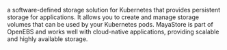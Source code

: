 
 a software-defined storage solution for Kubernetes that provides persistent storage for applications. It allows you to create and manage storage volumes that can be used by your Kubernetes pods. 
 MayaStore is part of OpenEBS and works well with cloud-native applications, providing scalable and highly available storage.

 

